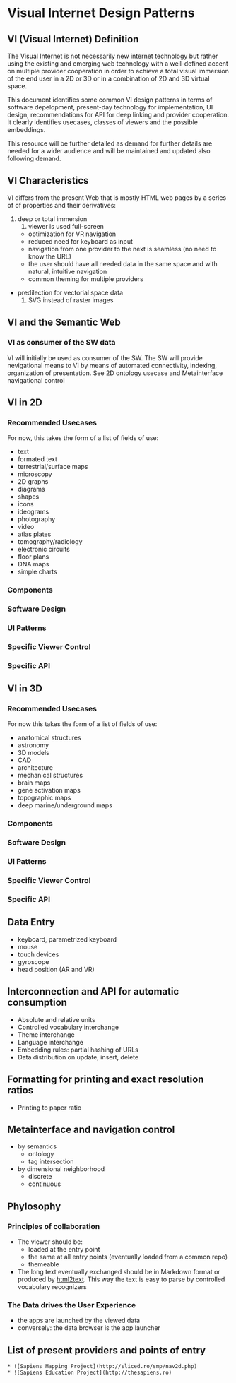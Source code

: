 Visual Internet Design Patterns
===============================


## VI (Visual Internet) Definition 
The Visual Internet is not necessarily new internet technology but rather using the existing and emerging web technology with a well-defined accent on multiple provider cooperation in order to achieve a total visual immersion of the end user in a 2D or 3D or in a combination of 2D and 3D virtual space.

This document identifies some common VI design patterns in terms of software depelopment, present-day technology for implementation, UI design, recommendations for API for deep linking and provider cooperation. It clearly identifies usecases, classes of viewers and the possible embeddings.
	
This resource will be further detailed as demand for further details are needed for a wider audience and will be maintained and updated also following demand.

## VI Characteristics
VI differs from the present Web that is mostly HTML web pages by a series of of properties and their derivatives:

1. deep or total immersion
	1. viewer is used full-screen
	* optimization for VR navigation
	* reduced need for keyboard as input
	* navigation from one provider to the next is seamless (no need to know the URL)
	* the user should have all needed data in the same space and with natural, intuitive navigation
	* common theming for multiple providers
* predilection for vectorial space data
	1. SVG instead of raster images



## VI and the Semantic Web
### VI as consumer of the SW data

VI will initially be used as consumer of the SW. The SW will provide nevigational means to VI by means of automated connectivity, indexing, organization of presentation. See 2D ontology usecase and Metainterface navigational control
	
## VI in 2D
	
### Recommended Usecases
	
For now, this takes the form of a list of fields of use: 

* text
* formated text
* terrestrial/surface maps
* microscopy
* 2D graphs
* diagrams
* shapes
* icons
* ideograms
* photography
* video
* atlas plates
* tomography/radiology
* electronic circuits
* floor plans
* DNA maps
* simple charts

### Components
### Software Design
### UI Patterns
### Specific Viewer Control
### Specific API

## VI in 3D
### Recommended Usecases

For now this takes the form of a list of fields of use:

* anatomical structures
* astronomy
* 3D models
* CAD
* architecture
* mechanical structures
* brain maps
* gene activation maps
* topographic maps
* deep marine/underground maps

### Components
### Software Design
### UI Patterns
### Specific Viewer Control
### Specific API

## Data Entry
* keyboard, parametrized keyboard
* mouse
* touch devices
* gyroscope
* head position (AR and VR)

## Interconnection and API for automatic consumption
* Absolute and relative units
* Controlled vocabulary interchange
* Theme interchange
* Language interchange
* Embedding rules: partial hashing of URLs
* Data distribution on update, insert, delete

## Formatting for printing and exact resolution ratios
* Printing to paper ratio

## Metainterface and navigation control
* by semantics
	* ontology
	* tag intersection
* by dimensional neighborhood
	* discrete
	* continuous
		
## Phylosophy
### Principles of collaboration
* The viewer should be:
	* loaded at the entry point
	* the same at all entry points (eventually loaded from a common repo)
	* themeable
* The long text eventually exchanged should be in Markdown format or produced by [html2text](https://github.com/html2text/html2text). This way the text is easy to parse by controlled vocabulary recognizers

### The Data drives the User Experience
* the apps are launched by the viewed data
* conversely: the data browser is the app launcher

## List of present providers and points of entry
	* ![Sapiens Mapping Project](http://sliced.ro/smp/nav2d.php)
	* ![Sapiens Education Project](http://thesapiens.ro)
